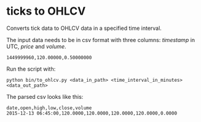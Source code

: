 # ticks to OHLCV

Converts tick data to OHLCV data in a specified time interval.

The input data needs to be in csv format with three columns: *timestamp* in UTC, *price* and *volume*.

```csv
1449999960,120.00000,0.50000000
```

Run the script with:

```
python bin/to_ohlcv.py <data_in_path> <time_interval_in_minutes> <data_out_path>
```

The parsed csv looks like this:

```csv
date,open,high,low,close,volume
2015-12-13 06:45:00,120.0000,120.0000,120.0000,120.0000,0.0000
```
